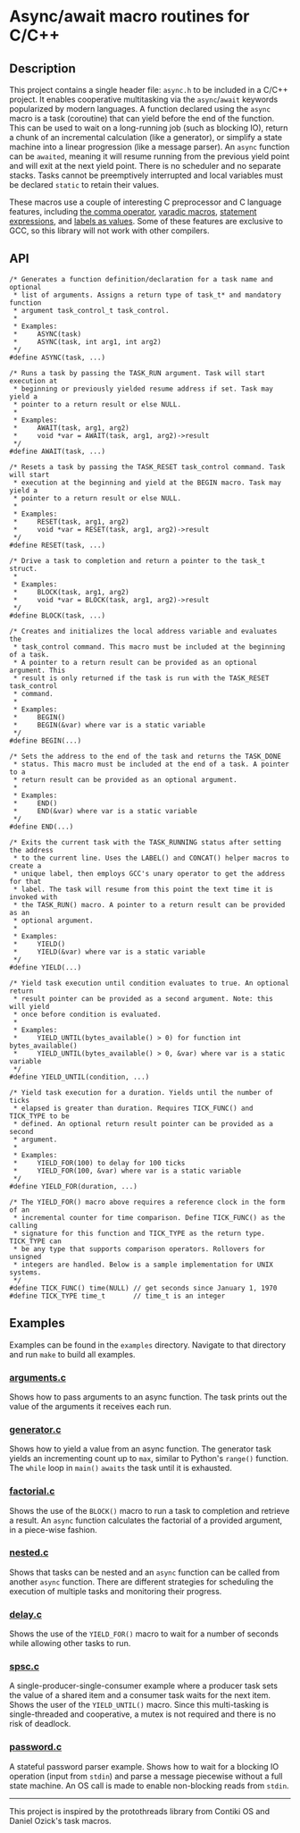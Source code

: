 # Async/await macro routines for C/C++

## Description

This project contains a single header file: `async.h` to be included in a C/C++ project. It enables cooperative multitasking via the `async`/`await` keywords popularized by modern languages. A function declared using the `async` macro is a task (coroutine) that can yield before the end of the function. This can be used to wait on a long-running job (such as blocking IO), return a chunk of an incremental calculation (like a generator), or simplify a state machine into a linear progression (like a message parser). An `async` function can be `awaited`, meaning it will resume running from the previous yield point and will exit at the next yield point. There is no scheduler and no separate stacks. Tasks cannot be preemptively interrupted and local variables must be declared `static` to retain their values.

These macros use a couple of interesting C preprocessor and C language features, including [the comma operator](https://www.gnu.org/software/gnu-c-manual/gnu-c-manual.html#The-Comma-Operator), [varadic macros](https://gcc.gnu.org/onlinedocs/cpp/Variadic-Macros.html), [statement expressions](https://gcc.gnu.org/onlinedocs/gcc/Statement-Exprs.html), and [labels as values](https://gcc.gnu.org/onlinedocs/gcc/Labels-as-Values.html). Some of these features are exclusive to GCC, so this library will not work with other compilers.

## API

```
/* Generates a function definition/declaration for a task name and optional
 * list of arguments. Assigns a return type of task_t* and mandatory function
 * argument task_control_t task_control.
 *
 * Examples:
 *     ASYNC(task)
 *     ASYNC(task, int arg1, int arg2)
 */
#define ASYNC(task, ...)
```

```
/* Runs a task by passing the TASK_RUN argument. Task will start execution at
 * beginning or previously yielded resume address if set. Task may yield a
 * pointer to a return result or else NULL.
 *
 * Examples:
 *     AWAIT(task, arg1, arg2)
 *     void *var = AWAIT(task, arg1, arg2)->result
 */
#define AWAIT(task, ...)
```

```
/* Resets a task by passing the TASK_RESET task_control command. Task will start
 * execution at the beginning and yield at the BEGIN macro. Task may yield a
 * pointer to a return result or else NULL.
 *
 * Examples:
 *     RESET(task, arg1, arg2)
 *     void *var = RESET(task, arg1, arg2)->result
 */
#define RESET(task, ...)
```

```
/* Drive a task to completion and return a pointer to the task_t struct.
 *
 * Examples:
 *     BLOCK(task, arg1, arg2)
 *     void *var = BLOCK(task, arg1, arg2)->result
 */
#define BLOCK(task, ...)
```

```
/* Creates and initializes the local address variable and evaluates the
 * task_control command. This macro must be included at the beginning of a task.
 * A pointer to a return result can be provided as an optional argument. This
 * result is only returned if the task is run with the TASK_RESET task_control
 * command.
 *
 * Examples:
 *     BEGIN()
 *     BEGIN(&var) where var is a static variable
 */
#define BEGIN(...)
```

```
/* Sets the address to the end of the task and returns the TASK_DONE
 * status. This macro must be included at the end of a task. A pointer to a
 * return result can be provided as an optional argument.
 *
 * Examples:
 *     END()
 *     END(&var) where var is a static variable
 */
#define END(...)
```

```
/* Exits the current task with the TASK_RUNNING status after setting the address
 * to the current line. Uses the LABEL() and CONCAT() helper macros to create a
 * unique label, then employs GCC's unary operator to get the address for that
 * label. The task will resume from this point the text time it is invoked with
 * the TASK_RUN() macro. A pointer to a return result can be provided as an
 * optional argument.
 *
 * Examples:
 *     YIELD()
 *     YIELD(&var) where var is a static variable
 */
#define YIELD(...)
```

```
/* Yield task execution until condition evaluates to true. An optional return
 * result pointer can be provided as a second argument. Note: this will yield
 * once before condition is evaluated.
 *
 * Examples:
 *     YIELD_UNTIL(bytes_available() > 0) for function int bytes_available()
 *     YIELD_UNTIL(bytes_available() > 0, &var) where var is a static variable
 */
#define YIELD_UNTIL(condition, ...)
```

```
/* Yield task execution for a duration. Yields until the number of ticks
 * elapsed is greater than duration. Requires TICK_FUNC() and TICK_TYPE to be
 * defined. An optional return result pointer can be provided as a second
 * argument.
 *
 * Examples:
 *     YIELD_FOR(100) to delay for 100 ticks
 *     YIELD_FOR(100, &var) where var is a static variable
 */
#define YIELD_FOR(duration, ...)

/* The YIELD_FOR() macro above requires a reference clock in the form of an
 * incremental counter for time comparison. Define TICK_FUNC() as the calling
 * signature for this function and TICK_TYPE as the return type. TICK_TYPE can
 * be any type that supports comparison operators. Rollovers for unsigned
 * integers are handled. Below is a sample implementation for UNIX systems.
 */
#define TICK_FUNC() time(NULL) // get seconds since January 1, 1970
#define TICK_TYPE time_t       // time_t is an integer
```

## Examples

Examples can be found in the `examples` directory. Navigate to that directory and run `make` to build all examples.

### [arguments.c](https://github.com/mogenson/async.h/blob/master/examples/arguments.c)

Shows how to pass arguments to an async function. The task prints out the value of the arguments it receives each run.

### [generator.c](https://github.com/mogenson/async.h/blob/master/examples/generator.c)

Shows how to yield a value from an async function. The generator task yields an incrementing count up to `max`, similar to Python's `range()` function. The `while` loop in `main()` `awaits` the task until it is exhausted.

### [factorial.c](https://github.com/mogenson/async.h/blob/master/examples/factorial.c)

Shows the use of the `BLOCK()` macro to run a task to completion and retrieve a result. An `async` function calculates the factorial of a provided argument, in a piece-wise fashion.

### [nested.c](https://github.com/mogenson/async.h/blob/master/examples/nested.c)

Shows that tasks can be nested and an `async` function can be called from another `async` function. There are different strategies for scheduling the execution of multiple tasks and monitoring their progress.

### [delay.c](https://github.com/mogenson/async.h/blob/master/examples/delay.c)

Shows the use of the `YIELD_FOR()` macro to wait for a number of seconds while allowing other tasks to run.

### [spsc.c](https://github.com/mogenson/async.h/blob/master/examples/spsc.c)

A single-producer-single-consumer example where a producer task sets the value of a shared item and a consumer task waits for the next item. Shows the user of the `YIELD_UNTIL()` macro. Since this multi-tasking is single-threaded and cooperative, a mutex is not required and there is no risk of deadlock.

### [password.c](https://github.com/mogenson/async.h/blob/master/examples/password.c)

A stateful password parser example. Shows how to wait for a blocking IO operation (input from `stdin`) and parse a message piecewise without a full state machine. An OS call is made to enable non-blocking reads from `stdin`.

---
This project is inspired by the protothreads library from Contiki OS and Daniel Ozick's task macros.
